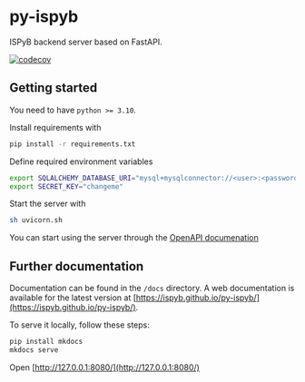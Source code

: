 # py-ispyb

ISPyB backend server based on FastAPI.

[![codecov](https://codecov.io/gh/ispyb/py-ispyb/branch/master/graph/badge.svg?token=aqUsyDbqOG)](https://codecov.io/gh/ispyb/py-ispyb)

## Getting started

You need to have `python >= 3.10`.

Install requirements with

```bash
pip install -r requirements.txt
```

Define required environment variables

```bash
export SQLALCHEMY_DATABASE_URI="mysql+mysqlconnector://<user>:<password>@<hostname>/<db_name>"
export SECRET_KEY="changeme"
```

Start the server with

```bash
sh uvicorn.sh
```

You can start using the server through the [OpenAPI documenation](http://localhost:8000/docs)

## Further documentation

Documentation can be found in the `/docs` directory.
A web documentation is available for the latest version at [https://ispyb.github.io/py-ispyb/](https://ispyb.github.io/py-ispyb/).

To serve it locally, follow these steps:

```bash
pip install mkdocs
mkdocs serve
```

Open [http://127.0.0.1:8080/](http://127.0.0.1:8080/)
